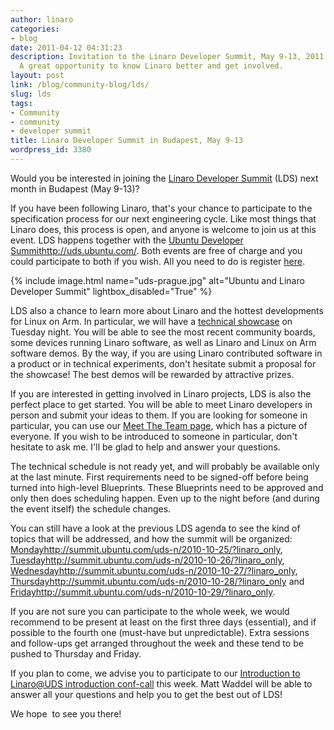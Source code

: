 ```yaml
---
author: linaro
categories:
- blog
date: 2011-04-12 04:31:23
description: Invitation to the Linaro Developer Summit, May 9-13, 2011 in Budapest.
  A great opportunity to know Linaro better and get involved.
layout: post
link: /blog/community-blog/lds/
slug: lds
tags:
- Community
- community
- developer summit
title: Linaro Developer Summit in Budapest, May 9-13
wordpress_id: 3380
---
```


Would you be interested in joining the [Linaro Developer Summit](https://wiki.linaro.org/Events/2011-05-LDS/) (LDS) next month in Budapest (May 9-13)?

If you have been following Linaro, that's your chance to participate to the specification process for our next engineering cycle. Like most things that Linaro does, this process is open, and anyone is welcome to join us at this event. LDS happens together with the [Ubuntu Developer Summit]()http://uds.ubuntu.com/. Both events are free of charge and you could participate to both if you wish. All you need to do is register [here](https://wiki.linaro.org/Events/2011-05-LDS/#Registration%20and%20Travel).

{% include image.html name="uds-prague.jpg" alt="Ubuntu and Linaro Developer Summit" lightbox_disabled="True" %}

LDS also a chance to learn more about Linaro and the hottest developments for Linux on Arm. In particular, we will have a [technical showcase](https://wiki.linaro.org/Events/2011-05-LDS/Showcase) on Tuesday night. You will be able to see the most recent community boards, some devices running Linaro software, as well as Linaro and Linux on Arm software demos. By the way, if you are using Linaro contributed software in a product or in technical experiments, don't hesitate submit a proposal for the showcase! The best demos will be rewarded by attractive prizes.

If you are interested in getting involved in Linaro projects, LDS is also the perfect place to get started. You will be able to meet Linaro developers in person and submit your ideas to them. If you are looking for someone in particular, you can use our [Meet The Team page](https://wiki.linaro.org/MeetTheTeam), which has a picture of everyone. If you wish to be introduced to someone in particular, don't hesitate to ask me. I'll be glad to help and answer your questions.

The technical schedule is not ready yet, and will probably be available only at the last minute. First requirements need to be signed-off before being turned into high-level Blueprints. These Blueprints need to be approved and only then does
scheduling happen. Even up to the night before (and during the event itself) the schedule changes.

You can still have a look at the previous LDS agenda to see the kind of topics that will be addressed, and how the summit will be organized: [Monday]()http://summit.ubuntu.com/uds-n/2010-10-25/?linaro_only, [Tuesday]()http://summit.ubuntu.com/uds-n/2010-10-26/?linaro_only, [Wednesday]()http://summit.ubuntu.com/uds-n/2010-10-27/?linaro_only, [Thursday]()http://summit.ubuntu.com/uds-n/2010-10-28/?linaro_only and [Friday]()http://summit.ubuntu.com/uds-n/2010-10-29/?linaro_only.

If you are not sure you can participate to the whole week, we would recommend to be present at least on the first three days (essential), and if possible to the fourth one (must-have but unpredictable). Extra sessions and follow-ups get arranged throughout the week and these tend to be pushed to Thursday and Friday.

If you plan to come, we advise you to participate to our [Introduction to Linaro@UDS introduction conf-call](https://wiki.linaro.org/Events/2011-05-LDS/#An%20Introduction%20to%20the%20Linaro@UDS%20Event) this week. Matt Waddel will be able to answer all your questions and help you to get the best out of LDS!

We hope  to see you there!